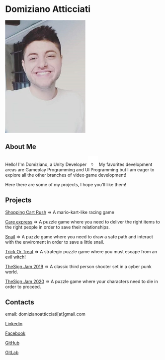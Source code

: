 # Domiziano Atticciati

![](./Images/curriculum_pic.jpg)

## About Me


Hello! I'm Domiziano, a Unity Developer ![](./Images/smile.png) My favorites development areas are Gameplay Programming and UI Programming but I am eager to explore all the other branches of video game development!
 
 Here there are some of my projects, I hope you'll like them!

 

## Projects

[Shopping Cart Rush](https://drive.google.com/file/d/1LVEtFjZvi6NoKusJ0LomPotycTWH84LR/view?usp=sharing) => A mario-kart-like racing game

[Care express](https://globalgamejam.org/2020/games/care-express-1) => A puzzle game where you need to deliver the right items to the right people in order to save their relationships.

[Snail](https://globalgamejam.org/2019/games/snil) => A puzzle game where you need to draw a safe path and interact with the enviroment in order to save a little snail.

[Trick Or Treat](https://github.com/Leonardo-Fiori/trickortreat)  => A strategic puzzle game where you must escape from  an evil witch!

[TheSign Jam 2019](https://gitlab.com/domiziano/the-sign-jam-2019) => A classic third person shooter set in a cyber punk world.

[TheSign Jam 2020](https://github.com/KlausRenzo/TSjam2020) => A puzzle game where your characters need to die in order to proceed.


## Contacts

email: domizianoatticciati[at]gmail.com

[Linkedin](https://www.linkedin.com/in/domiziano-atticciati-dev)

[Facebook](https://www.facebook.com/giangingella/)

[GitHub](https://github.com/DomizianoAtticciati)

[GitLab](https://gitlab.com/domiziano)
